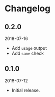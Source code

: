 # Changelog

## 0.2.0

2018-07-16

- Add `usage` output
- Add `sane` check

## 0.1.0

2018-07-12

- Initial release.
